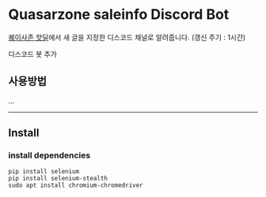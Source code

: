 # Quasarzone saleinfo Discord Bot
[퀘이사존 핫딜](https://quasarzone.com/bbs/qb_saleinfo)에서 새 글을 지정한 디스코드 채널로 알려줍니다. (갱신 주기 : 1시간)

디스코드 봇 추가

## 사용방법
...

*****

## Install

### install dependencies
```
pip install selenium
pip install selenium-stealth
sudo apt install chromium-chromedriver
```
